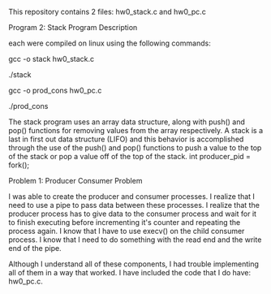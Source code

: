 This repository contains 2 files: hw0_stack.c and hw0_pc.c


Program 2: Stack Program Description

each were compiled on linux using the following commands:

gcc -o stack hw0_stack.c

./stack

gcc -o prod_cons hw0_pc.c

./prod_cons


The stack program uses an array data structure, along with push() and pop() functions for removing values from the array respectively. A stack is a last in first out data structure (LIFO) and this behavior is 
accomplished through the use of the push() and pop() functions to push a value to the top of the stack or pop a value off of the top of the stack. 
int producer_pid = fork();



 Problem 1: Producer Consumer Problem

 I was able to create the producer and consumer processes. I realize that I need to use a pipe to pass data between these processes. I realize that the producer process has to give data to the consumer process and wait for it to finish executing 
 before incrementing it's counter and repeating the process again. I know that I have to use execv() on the child consumer process. I know that I need to do something with the read end and the write end of the pipe. 

 Although I understand all of these components, I had trouble implementing all of them in a way that worked. I have included the code that I do have: hw0_pc.c.

 
